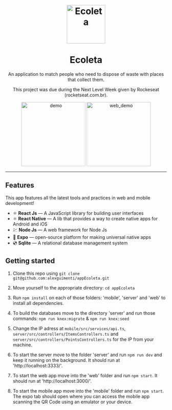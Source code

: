 <h1 align="center">
<br>
  <img src="https://66.media.tumblr.com/bbadff36e7476287dca8c4cd0afdb67e/02014eeb4b03fe2c-c2/s250x400/8a36e5374c42ccfab57c0c7001c021faf20d8bb5.jpg" alt="Ecoleta" width="120">
<br>
<br>
Ecoleta
</h1>

<p align="center">An application to match people who need to dispose of waste with places that collect them.</p>
<p align="center">This project was due during the Next Level Week given by Rockeseat (rocketseat.com.br).</p>

[//]: # "Add your gifs/images here:"


<div align="center">
<img  src="https://s7.gifyu.com/images/ezgif.com-video-to-gif62be27928cfd2b59.gif" alt="demo" height="200">
<img src="https://s7.gifyu.com/images/ezgif.com-video-to-gif-1549eb41e78582786.gif" alt="web_demo" height="200">
</div>

<hr />


## Features
[//]: # (Add the features of your project here:)
This app features all the latest tools and practices in web and mobile development!

- ⚛️ **React Js** — A JavaScript library for building user interfaces
- ⚛️ **React Native** — A lib that provides a way to create native apps for Android and iOS
- 💹 **Node Js** — A web framework for Node Js
- 📱 **Expo** — open-source platform for making universal native apps
- 💿 **Sqlite** — A relational database management system

## Getting started

1. Clone this repo using ```git clone git@github.com:alexguimenti/appEcoleta.git```

2. Move yourself to the appropriate directory: ```cd appEcoleta```

3. Run ```npm install``` on each of those folders: 'mobile', 'server' and 'web' to install all dependencies.

4. To build the databases move to the directory 'server' and run those commands: ```npm run knex:migrate``` & ```npm run knex:seed```

5. Change the IP adress at ```mobile/src/services/api.ts```, ```server/src/controllers/ItemsControllers.ts``` and ```server/src/controllers/PointsControllers.ts``` for the IP from your machine.

6. To start the server move to the folder 'server' and run ```npm run dev``` and keep it running on the background. It should run at 'http://localhost:3333/'.

7. To start the web app move into the 'web' folder and run ```npm start```. It should run at 'http://localhost:3000/'.

8. To start the mobile app move into the 'mobile' folder and run ```npm start```. The expo tab should open where you can access the mobile app scanning the QR Code using an emulator or your device.
